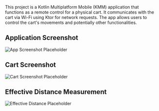 This project is a Kotlin Multiplatform Mobile (KMM) application that functions as a remote control for a physical cart. It communicates with the cart via Wi-Fi using Ktor for network requests. The app allows users to control the cart's movements and potentially other functionalities.

## Application Screenshot
![App Screenshot Placeholder](placeholder_app.png)

## Cart Screenshot
![Cart Screenshot Placeholder](placeholder_cart.png)

## Effective Distance Measurement
![Effective Distance Placeholder](placeholder_distance.png)
